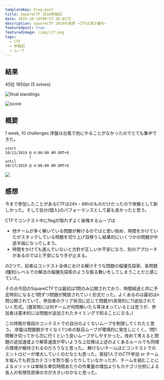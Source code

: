 ```yaml
---
templateKey: blog-post
title: SquareCTF 2019参戦記
date: 2019-10-19T00:57:30.017Z
description: SquareCTF 2019の感想 ~CTFは深さ優先~
featuredpost: true
featuredimage: /img/ctf.png
tags:
  - CTF
  - 参戦記
  - ムーブ
---
```

## 結果
45位 1850pt (5 solves)

![](/img/screenshot-from-2019-10-19-10-14-00.png "final standings")

![](/img/screenshot-from-2019-10-19-10-14-24.png "score")

## 概要
1 week, 10 challenges
序盤は台風で他にやることがなかったのでとても集中できた。
```
start
10/11/2019 @ 4:00:00 AM GMT+9
           |
until
10/17/2019 @ 4:00:00 AM GMT+9 
```
![](/img/screenshot-from-2019-10-19-11-52-30.png)

## 感想
今まで参加したことがあるCTFは24h・48hのものだけだったので体験として新しかった。そして自分(個人)のパフォーマンスとして最も良かったと思う。

CTFでコンテスト中にflagが取れずよく後悔するムーブは
- 他チームが多く解いている問題が解けるのではと思い始め、時間をかけていたがスタックしている問題を切り上げ目移りし結果的にいくつかの問題が中途半端になってしまう。
- 時間をかけても進んでいないと方針が正しいか不安になり、別のアプローチがあるのではと不安になり手が止まる。

の2つで、前者はコンテスト全体における解けそうな問題の幅優先探索、各問題(種別)レベルでの解法の幅優先探索のような振る舞いをしてしまうことだと感じていた。

その点今回のSquareCTFでは最初は1問のみ公開されており、時間経過と共に予定時刻になると1問ずつ問題が開放されていく形式だった。よくあるのは最初はn問公開されていて、参加者のクリア状況に応じて問題が(突発的に?)追加されていく形式。(運営側には何チームが何問解いたら等決まっているとは思うが、参加者は基本的には問題が追加されたタイミングで知ることになる。)

この特徴が普段のコンテストでの自分のよくないムーブを制限してくれたと思う。
序盤は問題数がすくなく1つめの駄目ムーブが環境的に発生しにくく。1問1問解き切ってから次に行くという良いムーブがしやすかった。改めて考えると問題の追加速度より解答速度が早いような上位陣は上述のよくあるルールでも同様の環境が維持されるのだろうなと思った。
解けないチームほどコンテストでのエントロピーが増大していくのだなとも思った。普段1人でのCTF参加 or チームを組んでも担当カテゴリを割り振ったりしていなかったが、チームを組むことによるメリットは単純な単位時間あたりの作業量の増加よりもカテゴリ分担による各人の有限性担保の方が大きいのかなと思った。
